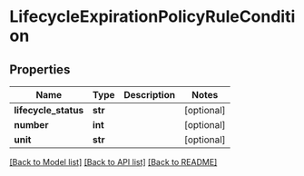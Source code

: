 # LifecycleExpirationPolicyRuleCondition

## Properties
Name | Type | Description | Notes
------------ | ------------- | ------------- | -------------
**lifecycle_status** | **str** |  | [optional] 
**number** | **int** |  | [optional] 
**unit** | **str** |  | [optional] 

[[Back to Model list]](../README.md#documentation-for-models) [[Back to API list]](../README.md#documentation-for-api-endpoints) [[Back to README]](../README.md)

